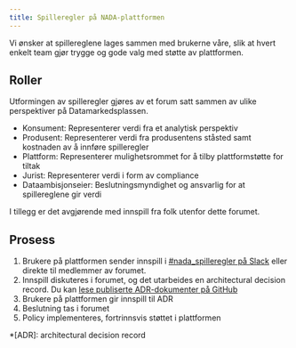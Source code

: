 ```yaml
---
title: Spilleregler på NADA-plattformen
---
```


Vi ønsker at spillereglene lages sammen med brukerne våre, slik at hvert enkelt team gjør trygge og gode valg med støtte av plattformen.

## Roller
Utformingen av spilleregler gjøres av et forum satt sammen av ulike perspektiver på Datamarkedsplassen.

- Konsument: Representerer verdi fra et analytisk perspektiv
- Produsent: Representerer verdi fra produsentens ståsted samt kostnaden av å innføre spilleregler
- Plattform: Representerer mulighetsrommet for å tilby plattformstøtte for tiltak
- Jurist: Representerer verdi i form av compliance
- Dataambisjonseier: Beslutningsmyndighet og ansvarlig for at spillereglene gir verdi

I tillegg er det avgjørende med innspill fra folk utenfor dette forumet.

## Prosess
1. Brukere på plattformen sender innspill i [#nada_spilleregler på Slack](https://nav-it.slack.com/archives/C03C4T14SNS) eller direkte til medlemmer av forumet.
2. Innspill diskuteres i forumet, og det utarbeides en architectural decision record. Du kan [lese publiserte ADR-dokumenter på GitHub](https://github.com/navikt/nada/tree/main/adr)
3. Brukere på plattformen gir innspill til ADR
4. Beslutning tas i forumet
5. Policy implementeres, fortrinnsvis støttet i plattformen


*[ADR]: architectural decision record
